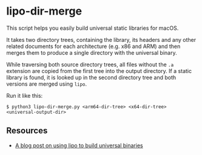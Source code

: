 # lipo-dir-merge

This script helps you easily build universal static libraries for macOS.

It takes two directory trees, containing the library, its headers and any other related documents for each architecture (e.g. x86 and ARM) and then merges them to produce a single directory with the universal binary.

While traversing both source directory trees, all files without the `.a` extension are copied from the first tree into the output directory. If a static library is found, it is looked up in the second directory tree and both versions are merged using `lipo`.

Run it like this:
```
$ python3 lipo-dir-merge.py <arm64-dir-tree> <x64-dir-tree> <universal-output-dir>
```

## Resources
* [A blog post on using lipo to build universal binaries](https://www.f-ax.de/dev/2021/01/15/build-fat-macos-library.html)